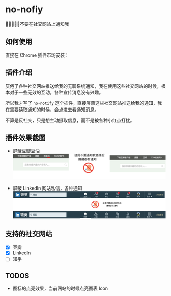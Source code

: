 # no-nofiy

🚫🙅‍♂️🙅‍♀️不要在社交网站上通知我

## 如何使用

直接在 Chrome 插件市场安装：

## 插件介绍

厌倦了各种社交网站推送给我的无聊系统通知，我在使用这些社交网站的时候，根本对于一些无效的互动，各种宣传消息没有兴趣。

所以我才写了 `no-notify` 这个插件，直接屏蔽这些社交网站推送给我的通知，我在需要读取通知的时候，会点进去看通知消息。

不算是反社交，只是想主动摄取信息，而不是被各种小红点打扰。

## 插件效果截图

- 屏蔽豆瓣豆油
![douban](https://raw.githubusercontent.com/linhuiw/no-notify/master/assets/douban.png)

- 屏蔽 LinkedIn 网站私信，各种通知
![LinkedIn](https://raw.githubusercontent.com/linhuiw/no-notify/master/assets/linkedin.png)

## 支持的社交网站
- [x] 豆瓣
- [x] LinkedIn
- [ ] 知乎

## TODOS
- 图标的点亮效果，当前网站的时候点亮图表 Icon